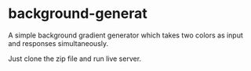 # background-generat

A simple background gradient generator which takes two colors as input and responses simultaneously.

Just clone the zip file and run live server.
